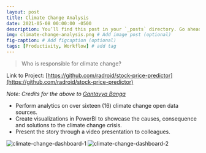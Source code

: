 ```yaml
---
layout: post
title: Climate Change Analysis
date: 2021-05-08 00:00:00 -0500
description: You’ll find this post in your `_posts` directory. Go ahead and edit it and re-build the site to see your changes. # Add post description (optional)
img: climate-change-analysis.png # Add image post (optional)
fig-caption: # Add figcaption (optional)
tags: [Productivity, Workflow] # add tag
---
```


> Who is responsible for climate change?

Link to Project: [https://github.com/radroid/stock-price-predictor](https://github.com/radroid/stock-price-predictor)

*Note: Credits for the above to [Gantavya Banga](https://www.linkedin.com/in/gantavya-gary-banga-550310a9/)*

* Perform analytics on over sixteen (16) climate change open data sources.
* Create visualizations in PowerBI to showcase the causes, consequence and solutions to the climate
change crisis.
* Present the story through a video presentation to colleagues.

![climate-change-dashboard-1]({{site.baseurl}}/assets/img/Dashboard-Natural-Disasters-2.png)
![climate-change-dashboard-2]({{site.baseurl}}/assets/img/Dashboard-WhoisResponsible-2.png)
